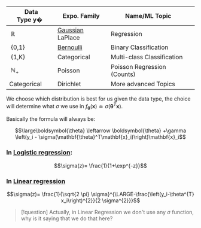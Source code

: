 |  **Data Type y�**  |  **Expo. Family**                                       |  **Name/ML Topic**          |     |
| ------------------ | ------------------------------------------------------- | --------------------------- | --- |
|  $\mathbb{R}$      | [Gaussian](Gaussian%20distribution.md)  LaPlace         | Regression                  |     |
|  {0,1}             | [Bernoulli](../Probability/Bernoulli%20distribution.md) | Binary Classification       |     |
|  {1,K}             | Categorical                                             | Multi-class Classification  |     |
|  $\mathbb{N}_{+}$  | Poisson                                                 | Poisson Regression (Counts) |     |
| Categorical        | Dirichlet                                               | More advanced Topics        |     |

We choose which distribution is best for us given the data type, the choice will determine what $\sigma$ we use in $f_{\boldsymbol{\theta}}(\mathbf{x}) \doteq \sigma\left(  \boldsymbol{\theta}^T\mathbf{x} \right)$.

Basically the formula will always be:

$$\large\boldsymbol{\theta} \leftarrow  \boldsymbol{\theta} +\gamma \left(y_i - \sigma(\mathbf{\theta}^T\mathbf{x}_i)\right)\mathbf{x}_i$$

### In [Logistic regression](Logistic%20Regression.md):
$$\sigma(z)= \frac{1}{1+\exp^{-z}}$$
### In [Linear regression](Linear%20Regression.md)
$$\sigma(z)= \frac{1}{\sqrt{2 \pi} \sigma}^{\LARGE-\frac{\left(y_i-\theta^{T} x_i\right)^{2}}{2 \sigma^{2}}}$$

> [!question]
> Actually, in Linear Regression we don't use any $\sigma$ function, why is it saying that we do that here?
